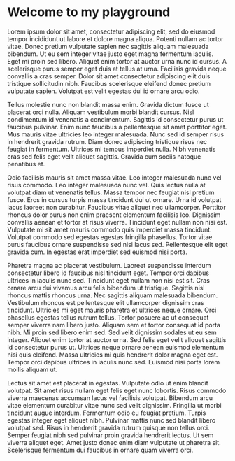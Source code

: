 # Welcome to my playground

Lorem ipsum dolor sit amet, consectetur adipiscing elit, sed do eiusmod tempor incididunt ut labore et dolore magna aliqua. Potenti nullam ac tortor vitae. Donec pretium vulputate sapien nec sagittis aliquam malesuada bibendum. Ut eu sem integer vitae justo eget magna fermentum iaculis. Eget mi proin sed libero. Aliquet enim tortor at auctor urna nunc id cursus. A scelerisque purus semper eget duis at tellus at urna. Facilisis gravida neque convallis a cras semper. Dolor sit amet consectetur adipiscing elit duis tristique sollicitudin nibh. Faucibus scelerisque eleifend donec pretium vulputate sapien. Volutpat est velit egestas dui id ornare arcu odio.

Tellus molestie nunc non blandit massa enim. Gravida dictum fusce ut placerat orci nulla. Aliquam vestibulum morbi blandit cursus. Nisl condimentum id venenatis a condimentum. Sagittis id consectetur purus ut faucibus pulvinar. Enim nunc faucibus a pellentesque sit amet porttitor eget. Mus mauris vitae ultricies leo integer malesuada. Nunc sed id semper risus in hendrerit gravida rutrum. Diam donec adipiscing tristique risus nec feugiat in fermentum. Ultrices mi tempus imperdiet nulla. Nibh venenatis cras sed felis eget velit aliquet sagittis. Gravida cum sociis natoque penatibus et.

Odio facilisis mauris sit amet massa vitae. Leo integer malesuada nunc vel risus commodo. Leo integer malesuada nunc vel. Quis lectus nulla at volutpat diam ut venenatis tellus. Massa tempor nec feugiat nisl pretium fusce. Eros in cursus turpis massa tincidunt dui ut ornare. Urna id volutpat lacus laoreet non curabitur. Faucibus vitae aliquet nec ullamcorper. Porttitor rhoncus dolor purus non enim praesent elementum facilisis leo. Dignissim convallis aenean et tortor at risus viverra. Tincidunt eget nullam non nisi est. Vulputate mi sit amet mauris commodo quis imperdiet massa tincidunt. Volutpat commodo sed egestas egestas fringilla phasellus. Tortor vitae purus faucibus ornare suspendisse sed nisi lacus sed. Pellentesque elit eget gravida cum. In egestas erat imperdiet sed euismod nisi porta.

Pharetra magna ac placerat vestibulum. Laoreet suspendisse interdum consectetur libero id faucibus nisl tincidunt eget. Tempor orci dapibus ultrices in iaculis nunc sed. Tincidunt eget nullam non nisi est sit. Cras ornare arcu dui vivamus arcu felis bibendum ut tristique. Sagittis nisl rhoncus mattis rhoncus urna. Nec sagittis aliquam malesuada bibendum. Vestibulum rhoncus est pellentesque elit ullamcorper dignissim cras tincidunt. Ultricies mi eget mauris pharetra et ultrices neque ornare. Orci phasellus egestas tellus rutrum tellus. Tortor posuere ac ut consequat semper viverra nam libero justo. Aliquam sem et tortor consequat id porta nibh. Mi proin sed libero enim sed. Sed velit dignissim sodales ut eu sem integer. Aliquet enim tortor at auctor urna. Sed felis eget velit aliquet sagittis id consectetur purus ut. Ultrices neque ornare aenean euismod elementum nisi quis eleifend. Massa ultricies mi quis hendrerit dolor magna eget est. Tempor orci dapibus ultrices in iaculis nunc sed. Euismod nisi porta lorem mollis aliquam ut.

Lectus sit amet est placerat in egestas. Vulputate odio ut enim blandit volutpat. Sit amet risus nullam eget felis eget nunc lobortis. Risus commodo viverra maecenas accumsan lacus vel facilisis volutpat. Bibendum arcu vitae elementum curabitur vitae nunc sed velit dignissim. Fringilla ut morbi tincidunt augue interdum. Fermentum odio eu feugiat pretium. Turpis egestas integer eget aliquet nibh. Pulvinar mattis nunc sed blandit libero volutpat sed. Risus in hendrerit gravida rutrum quisque non tellus orci. Semper feugiat nibh sed pulvinar proin gravida hendrerit lectus. Ut sem viverra aliquet eget. Amet justo donec enim diam vulputate ut pharetra sit. Scelerisque fermentum dui faucibus in ornare quam viverra orci.
